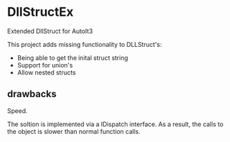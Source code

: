 # DllStructEx
 Extended DllStruct for AutoIt3

This project adds missing functionality to DLLStruct's:
* Being able to get the inital struct string
* Support for union's
* Allow nested structs

## drawbacks
Speed.

The soltion is implemented via a IDispatch interface. As a result, the calls to the object is slower than normal function calls.
